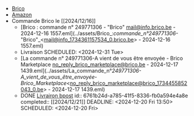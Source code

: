 - [Brico](https://www.brico.be/fr/salle-de-bain-toilettes/robinets-salle-de-bain-toilettes/robinets-de-baignoire/ba027/)
- [Amazon](https://www.amazon.com.be/mitigeur-baignoire/s?k=mitigeur+baignoire)
- Commande Brico le [[2024/12/16]]
	- [Brico : commande n° 249771306 - "Brico" <mail@info.brico.be> - 2024-12-16 1557.eml](../assets/Brico_:_commande_n°_249771306_-_"Brico"_<mail@info_1734361157534_0.brico.be> - 2024-12-16 1557.eml)
	- Livraison
	  SCHEDULED: <2024-12-31 Tue>
	- [La commande n° 249771306-A vient de vous être envoyée - Brico Marketplace <no_reply_brico_marketplace@brico.be> - 2024-12-17 1439.eml](../assets/La_commande_n°_249771306-A_vient_de_vous_être_envoyée_-_Brico_Marketplace_<no_reply_brico_marketplace@brico_1734455852043_0.be> - 2024-12-17 1439.eml)
	- DONE [Livrairon bpost](https://track.bpost.cloud/btr/web/#/search?lang=fr&itemCode2=edebc95be33d68531791a04168a355ef&postalCode=4420&utm_source=Parcel_RECEIVER_SORTED_NOTIFICATION&utm_medium=email&utm_campaign=Home_delivery&utm_content=TackTrace_button)
	  id:: 6761b24d-a785-41f5-8336-fb0a594e4a8e
	  completed:: [[2024/12/21]]
	  DEADLINE: <2024-12-20 Fri 13:50>
	  SCHEDULED: <2024-12-20 Fri>